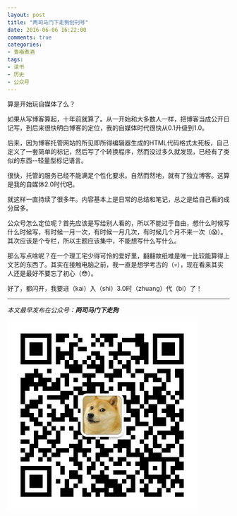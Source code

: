 ```yaml
---
layout: post
title: "两司马门下走狗创刊号"
date: 2016-06-06 16:22:00
comments: true
categories:
- 青梅煮酒
tags:
- 读书
- 历史
- 公众号
---
```


算是开始玩自媒体了么？

如果从写博客算起，十年前就算了。从一开始和大多数人一样，把博客当成公开日记写，到后来很快明白博客的定位，我的自媒体时代很快从0.1升级到1.0。

后来，因为博客托管网站的所见即所得编辑器生成的HTML代码格式太死板，自己定义了一套简单的标记，然后写了个转换程序，然而没过多久就发现，已经有了类似的东西--轻量型标记语言。

很快，托管的服务已经不能满足个性化要求。自然而然地，就有了独立博客。这算是我的自媒体2.0时代吧。

就这样一直持续了很多年。内容基本上是日常的总结和笔记，总之是给自己看的成分居多。

公众号怎么定位呢？首先应该是写给别人看的，所以不能过于自由，想什么时候写什么时候写，有时候一月一次，有时候一月几次，有时候几个月不来一次（😱）。其次应该是个专栏，所以主题应该集中，不能想写什么写什么。

那么写点啥呢？在一个理工宅少得可怜的爱好里，翻翻故纸堆是唯一比较能算得上文艺的东西了。其实在接触电脑之前，我一直是想学考古的（💀），现在看来其实人还是最好不要忘了初心（😳）。

好了，都闪开，我要进（kai）入（shi）3.0时（zhuang）代（bi）了！

<hr>

*本文最早发布在公众号：__两司马门下走狗__*

![](/asset/qrcode_zougou.jpg)
